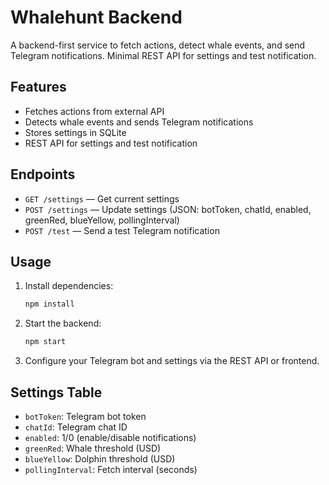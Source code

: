 # Whalehunt Backend

A backend-first service to fetch actions, detect whale events, and send Telegram notifications. Minimal REST API for settings and test notification.

## Features
- Fetches actions from external API
- Detects whale events and sends Telegram notifications
- Stores settings in SQLite
- REST API for settings and test notification

## Endpoints
- `GET /settings` — Get current settings
- `POST /settings` — Update settings (JSON: botToken, chatId, enabled, greenRed, blueYellow, pollingInterval)
- `POST /test` — Send a test Telegram notification

## Usage
1. Install dependencies:
   ```bash
   npm install
   ```
2. Start the backend:
   ```bash
   npm start
   ```
3. Configure your Telegram bot and settings via the REST API or frontend.

## Settings Table
- `botToken`: Telegram bot token
- `chatId`: Telegram chat ID
- `enabled`: 1/0 (enable/disable notifications)
- `greenRed`: Whale threshold (USD)
- `blueYellow`: Dolphin threshold (USD)
- `pollingInterval`: Fetch interval (seconds)
